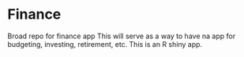 # Finance
Broad repo for finance app
This will serve as a way to have na app for budgeting, investing, retirement, etc. This is an R shiny app. 